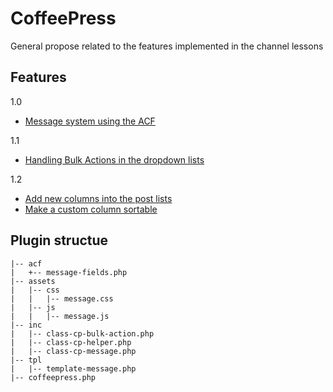 # CoffeePress
General propose related to the features implemented in the channel lessons

## Features
1.0
- [Message system using the ACF](https://www.youtube.com/playlist?list=PLoGR11_Q_6nbMcUYZU-_Sl3ukDzjboFzC)

1.1
- [Handling Bulk Actions in the dropdown lists](https://youtu.be/idvLjXUq-UA)

1.2
- [Add new columns into the post lists]()
- [Make a custom column sortable]()

## Plugin structue

```
|-- acf
|   +-- message-fields.php
|-- assets
|   |-- css
|   |   |-- message.css
|   |-- js
|   |   |-- message.js
|-- inc
|   |-- class-cp-bulk-action.php
|   |-- class-cp-helper.php
|   |-- class-cp-message.php
|-- tpl
|   |-- template-message.php
|-- coffeepress.php
```
